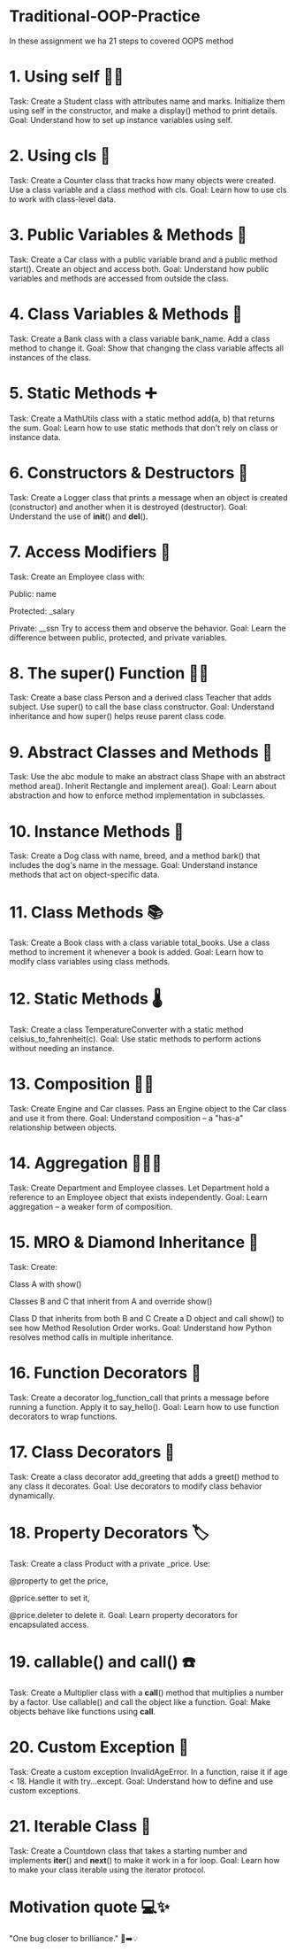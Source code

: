 # Traditional-OOP-Practice

In these assignment we ha 21 steps to covered OOPS method

# 1. Using self 🧍‍♂️
Task: Create a Student class with attributes name and marks. Initialize them using self in the constructor, and make a display() method to print details.
Goal: Understand how to set up instance variables using self.

# 2. Using cls 🏫
Task: Create a Counter class that tracks how many objects were created. Use a class variable and a class method with cls.
Goal: Learn how to use cls to work with class-level data.

# 3. Public Variables & Methods 🚗
Task: Create a Car class with a public variable brand and a public method start(). Create an object and access both.
Goal: Understand how public variables and methods are accessed from outside the class.

# 4. Class Variables & Methods 🏦
Task: Create a Bank class with a class variable bank_name. Add a class method to change it.
Goal: Show that changing the class variable affects all instances of the class.

# 5. Static Methods ➕
Task: Create a MathUtils class with a static method add(a, b) that returns the sum.
Goal: Learn how to use static methods that don't rely on class or instance data.

# 6. Constructors & Destructors 🔄
Task: Create a Logger class that prints a message when an object is created (constructor) and another when it is destroyed (destructor).
Goal: Understand the use of __init__() and __del__().

# 7. Access Modifiers 🔐
Task: Create an Employee class with:

Public: name

Protected: _salary

Private: __ssn
Try to access them and observe the behavior.
Goal: Learn the difference between public, protected, and private variables.

# 8. The super() Function 👨‍🏫
Task: Create a base class Person and a derived class Teacher that adds subject. Use super() to call the base class constructor.
Goal: Understand inheritance and how super() helps reuse parent class code.

# 9. Abstract Classes and Methods 🧩
Task: Use the abc module to make an abstract class Shape with an abstract method area(). Inherit Rectangle and implement area().
Goal: Learn about abstraction and how to enforce method implementation in subclasses.

# 10. Instance Methods 🐶
Task: Create a Dog class with name, breed, and a method bark() that includes the dog's name in the message.
Goal: Understand instance methods that act on object-specific data.

# 11. Class Methods 📚
Task: Create a Book class with a class variable total_books. Use a class method to increment it whenever a book is added.
Goal: Learn how to modify class variables using class methods.

# 12. Static Methods 🌡️
Task: Create a class TemperatureConverter with a static method celsius_to_fahrenheit(c).
Goal: Use static methods to perform actions without needing an instance.

# 13. Composition 🔧🚗
Task: Create Engine and Car classes. Pass an Engine object to the Car class and use it from there.
Goal: Understand composition – a "has-a" relationship between objects.

# 14. Aggregation 🏢👨‍💼
Task: Create Department and Employee classes. Let Department hold a reference to an Employee object that exists independently.
Goal: Learn aggregation – a weaker form of composition.

# 15. MRO & Diamond Inheritance 💎
Task: Create:

Class A with show()

Classes B and C that inherit from A and override show()

Class D that inherits from both B and C
Create a D object and call show() to see how Method Resolution Order works.
Goal: Understand how Python resolves method calls in multiple inheritance.

# 16. Function Decorators 🎯
Task: Create a decorator log_function_call that prints a message before running a function. Apply it to say_hello().
Goal: Learn how to use function decorators to wrap functions.

# 17. Class Decorators 👋
Task: Create a class decorator add_greeting that adds a greet() method to any class it decorates.
Goal: Use decorators to modify class behavior dynamically.

# 18. Property Decorators 🏷️
Task: Create a class Product with a private _price. Use:

@property to get the price,

@price.setter to set it,

@price.deleter to delete it.
Goal: Learn property decorators for encapsulated access.

# 19. callable() and __call__() ☎️
Task: Create a Multiplier class with a __call__() method that multiplies a number by a factor. Use callable() and call the object like a function.
Goal: Make objects behave like functions using __call__.

# 20. Custom Exception 🚫
Task: Create a custom exception InvalidAgeError. In a function, raise it if age < 18. Handle it with try...except.
Goal: Understand how to define and use custom exceptions.

# 21. Iterable Class 🔁
Task: Create a Countdown class that takes a starting number and implements __iter__() and __next__() to make it work in a for loop.
Goal: Learn how to make your class iterable using the iterator protocol.

# Motivation quote 💻✨

"One bug closer to brilliance." 🐞➡️💡

